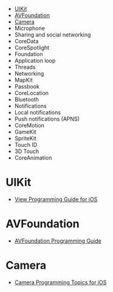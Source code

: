 - [UIKit](#uikit)
- [AVFoundation](#avfoundation)
- [Camera](#camera)
- Microphone
- Sharing and social networking
- CoreData
- CoreSpotlight
- Foundation
 - Application loop
 - Threads
 - Networking
- MapKit
- Passbook
- CoreLocation
- Bluetooth
- Notifications
 - Local notifications
 - Push notifications (APNS)
- CoreMotion
- GameKit
- SpriteKit
- Touch ID
- 3D Touch
- CoreAnimation


# UIKit
- [View Programming Guide for iOS](https://developer.apple.com/library/ios/documentation/WindowsViews/Conceptual/ViewPG_iPhoneOS/Introduction/Introduction.html#//apple_ref/doc/uid/TP40009503-CH1-SW2)

# AVFoundation
- [AVFoundation Programming Guide](https://developer.apple.com/library/ios/documentation/AudioVideo/Conceptual/AVFoundationPG/Articles/00_Introduction.html)

# Camera
- [Camera Programming Topics for iOS](https://developer.apple.com/library/ios/documentation/AudioVideo/Conceptual/CameraAndPhotoLib_TopicsForIOS/Introduction/Introduction.html#//apple_ref/doc/uid/TP40010405-SW1)

